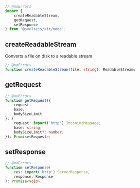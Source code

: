 

```js
// @noErrors
import {
	createReadableStream,
	getRequest,
	setResponse
} from '@sveltejs/kit/node';
```

## createReadableStream

Converts a file on disk to a readable stream

<div class="ts-block">

```ts
// @noErrors
function createReadableStream(file: string): ReadableStream;
```

</div>

## getRequest



<div class="ts-block">

```ts
// @noErrors
function getRequest({
	request,
	base,
	bodySizeLimit
}: {
	request: import('http').IncomingMessage;
	base: string;
	bodySizeLimit?: number;
}): Promise<Request>;
```

</div>

## setResponse



<div class="ts-block">

```ts
// @noErrors
function setResponse(
	res: import('http').ServerResponse,
	response: Response
): Promise<void>;
```

</div>

